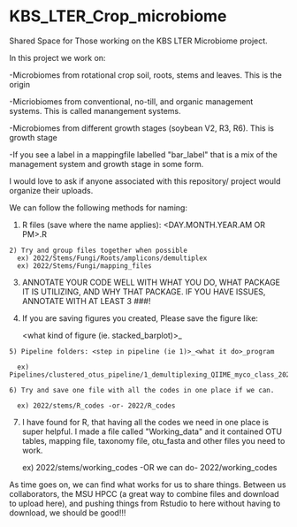 # KBS_LTER_Crop_microbiome
Shared Space for Those working on the KBS LTER Microbiome project.

In this project we work on:

  -Microbiomes from rotational crop soil, roots, stems and leaves. This is the origin
  
  -Micriobiomes from conventional, no-till, and organic management systems. This is called manangement systems.
  
  -Microbiomes from different growth stages (soybean V2, R3, R6). This is growth stage
  
  -If you see a label in a mappingfile labelled "bar_label" that is a mix of the management system and growth stage in some form.
  

I would love to ask if anyone associated with this repository/ project would organize their uploads.
 
 We can follow the following methods for naming:
  
  1) R files (save where the name applies): <crop>_<year>_<origin>_<your initials>_<DAY.MONTH.YEAR.AM OR PM>.R
    
    2) Try and group files together when possible
      ex) 2022/Stems/Fungi/Roots/amplicons/demultiplex
      ex) 2022/Stems/Fungi/mapping_files
   
   3) ANNOTATE YOUR CODE WELL WITH WHAT YOU DO, WHAT PACKAGE IT IS UTILIZING, AND WHY THAT PACKAGE. IF YOU HAVE ISSUES, ANNOTATE WITH AT LEAST 3 ###!
   
   4) If you are saving figures you created, Please save the figure like: 
   
      <what kind of figure (ie. stacked_barplot)>_<origin>_<year>_<FIRST LINE OF CODE CORRESPONDING WITH MAKING GRAPH_LAST LINE OF CODE CORRESPONDING           WITH MAKING GRAPH>
    
    5) Pipeline folders: <step in pipeline (ie 1)>_<what it do>_program

      ex) Pipelines/clustered_otus_pipeline/1_demultiplexing_QIIME_myco_class_2022.sb
    
    6) Try and save one file with all the codes in one place if we can.
    
      ex) 2022/stems/R_codes -or- 2022/R_codes
   
   7) I have found for R, that having all the codes we need in one place is super helpful. I made a file called "Working_data" and it contained OTU              tables, mapping file, taxonomy file, otu_fasta and other files you need to work.
   
      ex) 2022/stems/working_codes -OR we can do- 2022/working_codes
     
     
As time goes on, we can find what works for us to share things. Between us collaborators, the MSU HPCC (a great way to combine files and download to upload here), and pushing things from Rstudio to here without having to download, we should be good!!!
